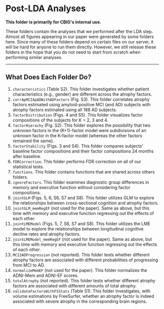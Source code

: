 # Post-LDA Analyses

**This folder is primarily for CBIG's internal use.**

These folders contain the analyses that we performed after the LDA step. Almost all figures appearing in our paper were generated by some folders here. Since many of these folders depend on certain files on our server, it will be hard for anyone to run them directly. However, we still release these folders in the hope that you do not need to start from scratch when performing similar analyses.

---

## What Does Each Folder Do?

1. `characteristics` (Table S2). This folder investigates whether patient characteristics (e.g., gender) are different across the atrophy factors.
2. `corrApMCIApADWithADFactors` (Fig. S3). This folder correlates atrophy factors estimated using amyloid-positive MCI (and AD) subjects with atrophy factors estimated using all 188 AD subjects.
3. `factorDistribution` (Figs. 4 and S5). This folder visualizes factor compositions of the subjects for K = 2, 3 and 4. 
4. `factorHierachy` (Fig. S2).  This folder explores the possibility that two unknown factors in the (K+1)-factor model were subdivisions of an unknown factor in the K-factor model (whereas the other factors remained the same).
5. `factorStability` (Figs. 3 and S4). This folder compares subjects' baseline factor compositions and their factor compositions 24 months after baseline.
6. `FDRCorrection`. This folder performs FDR correction on all of our statistical tests.
7. `functions`. This folder contains functions that are shared across others folders.
8. `ignoreFactors`. This folder examines diagnostic group differences in memory and executive function without considering factor compositions.
9. `jointGLM` (Figs. 5, 6, S6, S7 and S8). This folder utilizes GLM to explore the relationships between cross-sectional cognition and atrophy factors.
10. `jointGLM_memRegEF` (not used for the paper). Same as above, but this time with memory and executive function regressing out the effects of each other.
11. `jointLMEModel` (Figs. 5, 7, S6, S7 and S8). This folder utilizes the LME model to explore the relationships between longitudinal cognitive decline rates and atrophy factors.
12. `jointLMEModel_memRegEF` (not used for the paper). Same as above, but this time with memory and executive function regressing out the effects of each other.
13. `MCI2ADProgression` (not reported). This folder tests whether different atrophy factors are associated with different probabilities of progressing from MCI to AD.
14. `normalizeMemEF` (not used for the paper). This folder normalizes the ADNI-Mem and ADNI-EF scores.
15. `totalAtrophy` (not reported). This folder tests whether different atrophy factors are associated with different amounts of total atrophy.
16. `validateFactorsWithFSStats` (Table S1). This folder investigates, with volume estimations by FreeSurfer, whether an atrophy factor is indeed associated with severe atrophy in the corresponding brain regions.
